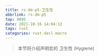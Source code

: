```yaml
---
title: rs-dm-p5-卫生性
abbrlink: rs-dm-p5
top: 9895
date: 2021-10-16 14:04:12
tags: rust
categories: rust-decl-macro
---
```

> 本节将介绍声明宏的 卫生性 (Hygiene)
<!-- more -->